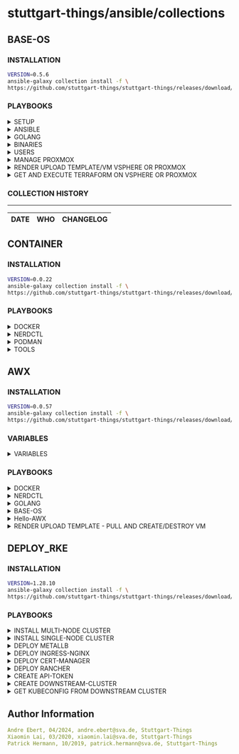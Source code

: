 # stuttgart-things/ansible/collections

## BASE-OS

### INSTALLATION

```bash
VERSION=0.5.6
ansible-galaxy collection install -f \
https://github.com/stuttgart-things/stuttgart-things/releases/download/${VERSION}/sthings-base_os-${VERSION}.tar.gz
```

### PLAYBOOKS

<details><summary>SETUP</summary>

base setup for linux machine: updates, packages, ca, banner + filesystem.

```bash
ansible-playbook sthings.base_os.setup -vv -i /tmp/inv
```

</details>

<details><summary>ANSIBLE</summary>

deploys ansible + dependecies

```bash
ansible-playbook sthings.base_os.ansible -vv -i /tmp/inv
```

</details>

<details><summary>GOLANG</summary>

installs golang on target system(s)

```bash
# DEPLOYMENT WITH DEFAULT OPTIONS (STHINGS USER EXPORTS)
ansible-playbook sthings.base_os.golang -vv -i inventory

# DEPLOYMENT WITH OVERWRITES (DIFFRENT USER AND SPECIFY GOLANG VERSION)
ansible-playbook sthings.base_os.golang \
-e golang_version=1.22.2 \
-e go_username=elon \
-e go_usergroup=dev \
-e go_userhome=/home/elon \
-vv -i inventory

# ADD TO PLAY AND README FOR USERS DICT
```

</details>

<details><summary>BINARIES</summary>

```bash
ansible-playbook sthings.base_os.binaries -vv -i /tmp/inv
```

</details>


<details><summary>USERS</summary>

```bash
ansible-playbook sthings.base_os.users -vv -i /tmp/inv
```

</details>

<details><summary>MANAGE PROXMOX</summary>

## Rename VM/Template
```bash
ansible-playbook sthings.base_os.rename_proxmox -vv -e vmname_old=myVM -e vmname_new=myNewVM -e target_host=localhost
```

## Delete VM/Template
```bash
ansible-playbook sthings.base_os.delete_proxmox -vv -e vmname_delete=example-name -e target_host=localhost
```

</details>

<details><summary>RENDER UPLOAD TEMPLATE/VM VSPHERE OR PROXMOX</summary>

## Render and upload rendered VM config to s3 bucket
```bash
# Default render of vm templates
ansible-playbook sthings.base_os.render_upload_vm -vv \
-e lab=labul \
-e cloud=vsphere \
-e s3=labul-automation
```

```bash
# Render w/ given name and size
ansible-playbook sthings.base_os.render_upload_vm -vv \
-e lab=labul \
-e cloud=vsphere \
-e vmSize=l \
-e vmName=martin \
-e s3=labul-automation
```

```bash
# Render with changed VM attributes
ansible-playbook sthings.base_os.render_upload_vm -vv \
-e lab=labul \
-e cloud=vsphere \
-e vmName=test-vm \
-e vmCount=1 \
-e vm_memory=4096 \
-e vm_template=ubuntu24 \
-e vm_disk=32 \
-e vm_cpu=2 \
-e s3=labul-automation
```
</details>

<details><summary>GET AND EXECUTE TERRAFORM ON VSPHERE OR PROXMOX</summary>

## Get rendered VM config and execute terraform
```bash
# Get vm config and execute terraform
ansible-playbook -i /path/to/inventory sthings.base_os.get_execute_terraform -vv \
-e lab=labul \
-e cloud=vsphere \
-e project_name=martin \
-e bucket_name=martin-vm-config \
-e object_name=2024-06-27-test-vnrqr.tf \
-e install_terraform=true \
-e s3=labul-automation
```

```bash
# Destroy VM
ansible-playbook -i /path/to/inventory sthings.base_os.render_upload_vm -vv \
-e lab=labul \
-e cloud=vsphere \
-e project_name=martin \
-e bucket_name=martin-vm-config \
-e object_name=2024-06-27-test-vnrqr.tf \
-e s3=labul-automation \
-e state=absent
```
</details>

### COLLECTION HISTORY

----------------
| DATE  | WHO | CHANGELOG |
|---|---|---|


## CONTAINER

### INSTALLATION

```bash
VERSION=0.0.22
ansible-galaxy collection install -f \
https://github.com/stuttgart-things/stuttgart-things/releases/download/${VERSION}/sthings-container-${VERSION}.tar.gz
```

### PLAYBOOKS

<details><summary>DOCKER</summary>

###ADD DESCRIPTION

```bash
# DEPLOYMENT OF LATEST RUNTIME, CLI + COMPOSE
ansible-playbook sthings.container.docker -vv -i inventory

# DEPLOYMENT OF LATEST RUNTIME, CLI, COMPOSE + KIND CLUSTER
ansible-playbook sthings.container.docker \
-e install_kind=true \
-vv -i inventory
```

</details>

<details><summary>NERDCTL</summary>

```bash
ansible-playbook sthings.container.nerdctl -i /tmp/inv -vv
```

</details>

<details><summary>PODMAN</summary>

```bash
ansible-playbook sthings.container.podman -i /tmp/inv -vv
```

</details>

<details><summary>TOOLS</summary>

```bash
ansible-playbook sthings.container.tools -i /tmp/inv -vv
```

</details>

## AWX

### INSTALLATION

```bash
VERSION=0.0.57
ansible-galaxy collection install -f \
https://github.com/stuttgart-things/stuttgart-things/releases/download/${VERSION}/sthings-awx-${VERSION}.tar.gz
```

### VARIABLES

<details><summary>VARIABLES</summary>

* name:         Name of the job-template
* inventory:    Name of the inventory to use
* project:      Name of the Project the job-template should belong to
* state:        'present' to create job-template, 'absent' to delete job-template

</details>

### PLAYBOOKS

<details><summary>DOCKER</summary>

docker deployment awx job template w/ survey

```bash
export CONTROLLER_HOST=https://awx.<DOMAIN>.sva.de #EXAMPLE!
export CONTROLLER_USERNAME=admin #EXAMPLE!
export CONTROLLER_PASSWORD=<PASSWORD>
ansible-playbook sthings.awx.docker -vv
```

</details>

<details><summary>NERDCTL</summary>

nerdctl deployment awx job template w/ survey

```bash
export CONTROLLER_HOST=https://awx.<DOMAIN>.sva.de #EXAMPLE!
export CONTROLLER_USERNAME=admin #EXAMPLE!
export CONTROLLER_PASSWORD=<PASSWORD>
ansible-playbook sthings.awx.nerdctl -vv
```

</details>

<details><summary>GOLANG</summary>

golang deployment awx job template w/ survey

```bash
export CONTROLLER_HOST=https://awx.<DOMAIN>.sva.de #EXAMPLE!
export CONTROLLER_USERNAME=admin #EXAMPLE!
export CONTROLLER_PASSWORD=<PASSWORD>
ansible-playbook sthings.awx.golang -vv
```

</details>

<details><summary>BASE-OS</summary>

base-os deployment awx job template w/ survey

```bash
export CONTROLLER_HOST=https://awx.<DOMAIN>.sva.de #EXAMPLE!
export CONTROLLER_USERNAME=admin #EXAMPLE!
export CONTROLLER_PASSWORD=<PASSWORD>
ansible-playbook sthings.awx.baseos -vv
```

base-os deployment awx job template w/ survey AND scheduler
```bash
export CONTROLLER_HOST=https://awx.<DOMAIN>.sva.de #EXAMPLE!
export CONTROLLER_USERNAME=admin #EXAMPLE!
export CONTROLLER_PASSWORD=<PASSWORD>
ansible-playbook sthings.awx.baseos -vv -e target_host=example.labul.sva.de
```

</details>

<details><summary>Hello-AWX</summary>

Awx job template to test Host w/ survey (without dynamic inventory)

```bash
export CONTROLLER_HOST=https://awx.<DOMAIN>.sva.de #EXAMPLE!
export CONTROLLER_USERNAME=admin #EXAMPLE!
export CONTROLLER_PASSWORD=<PASSWORD>
ansible-playbook sthings.awx.hello_awx -vv -e test_host=example.labul.sva.de
```

</details>

<details><summary>RENDER UPLOAD TEMPLATE - PULL AND CREATE/DESTROY VM</summary>

Awx job template /w survey and play to render and upload templates for VMs

```bash
export CONTROLLER_HOST=https://awx.<DOMAIN>.sva.de #EXAMPLE!
export CONTROLLER_USERNAME=admin #EXAMPLE!
export CONTROLLER_PASSWORD=<PASSWORD>

# Create awx resource to render and upload templates to s3
ansible-playbook sthings.awx.render_upload_template -vv \
-e lab=labul \
-e cloud=vsphere \

# Create awx resource to pull template from s3 and create/destroy VM
ansible-playbook sthings.awx.get_execute_terraform -vv \
-e lab=labul \
-e cloud=vsphere
```

</details>

## DEPLOY_RKE

### INSTALLATION

```bash
VERSION=1.28.10
ansible-galaxy collection install -f \
https://github.com/stuttgart-things/stuttgart-things/releases/download/${VERSION}/sthings-deploy_rke-${VERSION}.tar.gz
```

### PLAYBOOKS

<details><summary>INSTALL MULTI-NODE CLUSTER</summary>

Deploys a rke2 multi-node cluster.

```bash
# CREATE INVENTORY
cat <<EOF > rke2
[initial_master_node]
10.100.136.151
[additional_master_nodes]
10.100.136.152
10.100.136.153
EOF

# PLAYBOOK CALL
CLUSTER_NAME=rke2
mkdir -p ~/.kube/

ansible-playbook sthings.deploy_rke.rke2 \
-i rke2 \
-e rke2_fetched_kubeconfig_path=~/.kube/${CLUSTER_NAME} \
-e cluster_setup=multinode \
-e 1.28.10 \
-e rke2_release_kind=rke2r1
-vv
```

</details>

<details><summary>INSTALL SINGLE-NODE CLUSTER</summary>

Deploys a rke2 single-node cluster.

```bash
# CREATE INVENTORY
cat <<EOF > rke2
[initial_master_node]
10.100.136.151
[additional_master_nodes]
# no details needed but group needs to be defined
EOF

# PLAYBOOK CALL
CLUSTER_NAME=rke2

ansible-playbook sthings.deploy_rke.rke2 \
-i rke2 -vv \
-e rke2_fetched_kubeconfig_path=~/.kube/${CLUSTER_NAME} \
-e cluster_setup=singlenode \
-vv
```

</details>

<details><summary>DEPLOY METALLB</summary>

Deploys metallb helm chart + ip config

```bash
ansible-playbook sthings.deploy_rke.deploy_to_k8s \
-e deployment_vars=~/projects/rke2/metallb.yaml \
-e path_to_kubeconfig=~/.kube/rke2 \ # EXAMPLE
-e profile=metallb \
-e state=present \
-vv \
-e ip_range: 10.31.103.18-10.31.103.18 # example
```

</details>

<details><summary>DEPLOY INGRESS-NGINX</summary>

Deploys ingress-nginx helm chart

```bash
ansible-playbook sthings.deploy_rke.deploy_to_k8s \
-e path_to_kubeconfig=~/.kube/rke2 \
-e profile=ingress-nginx \
-e state=present \
-vv
```

</details>

<details><summary>DEPLOY CERT-MANAGER</summary>

Deploys cert-manager + config

```bash
# DEPLOYMENT VARS
cat <<EOF > cert-manager.yaml
cert_manager_version: v1.14.4
approle_id: 1d42d7e7-8c14-e5f9-801d-b3ecef416616
approle_secret: <SECRET>
name_cluster_issuer: cluster-issuer-approle
pki_path: pki/sign/sthings-vsphere.labul.sva.de
vault_server: https://vault-vsphere.labul.sva.de:8200
ca_bundle: LS0tLS0= #...
vault_secret: vault-approle

post_manifests:
  secret_approle: |
    apiVersion: v1
    kind: Secret
    metadata:
      name: {{ vault_secret }}
      namespace: {{ namespace }}
    data:
      approle: {{ approle_secret }}

  cluster_issuer: |
    apiVersion: cert-manager.io/v1
    kind: ClusterIssuer
    metadata:
      name: {{ name_cluster_issuer }}
      namespace: {{ namespace }}
    spec:
      vault:
        path: {{ pki_path }}
        server: {{ vault_server }}
        caBundle: {{ ca_bundle }}
        auth:
          appRole:
            path: approle
            roleId: {{ approle_id }}
            secretRef:
              name: {{ vault_secret }}
              key: approle
EOF

ansible-playbook sthings.deploy_rke.deploy_to_k8s \
-e path_to_kubeconfig=~/.kube/rke2 \
-e profile=cert-manager \
-e state=present \
-e deployment_vars=~/projects/rke2/cert-manager.yaml #ABSOLUTE PATH REQUIRED!
-vv
```

</details>

<details><summary>DEPLOY RANCHER</summary>

Deploys configuration + rancher

```bash
cat <<EOF > rancher.yaml
rancher_version: 2.8.5
hostname: rancher-things
domain: demo-rancher.sthings-vsphere.labul.sva.de  # EXAMPLE
password: "{{ lookup('community.general.random_string', length=17) }}"  # EXAMPLE
ca_certs: LS0tLS1CtLS0= #..
cluster_issuer: cluster-issuer-approle

pre_manifests:
  namespace: |
    apiVersion: v1
    kind: Namespace
    metadata:
      name: {{ deployment_namespace }}

  certificate: |
    apiVersion: cert-manager.io/v1
    kind: Certificate
    metadata:
      name: {{ hostname }}-ingress
      namespace: {{ deployment_namespace }}
    spec:
      commonName: {{ hostname }}.{{ domain }}
      dnsNames:
        - {{ hostname }}.{{ domain }}
      issuerRef:
        name: {{ cluster_issuer }}
        kind: ClusterIssuer
      secretName: {{ hostname }}-tls

  tls_secret: |
    apiVersion: v1
    kind: Secret
    metadata:
      name: tls-ca
      namespace: {{ deployment_namespace }}
    data:
      cacerts.pem: {{ ca_certs }}
post_manifests: {}
EOF

ansible-playbook sthings.deploy_rke.deploy_to_k8s \
-e path_to_kubeconfig=~/.kube/rke2 \
-e profile=cert-manager \
-e state=present \
-e deployment_vars=~/projects/rke2/cert-manager.yaml #ABSOLUTE PATH REQUIRED!
-vv
```

</details>

<details><summary>CREATE API-TOKEN</summary>

Creates rancher api token

```bash
ansible-playbook sthings.deploy_rke.api_token \
-e path_to_kubeconfig=~/.kube/rke2 \
-e token_name=admin \
-e token_description="admin api token" \
-e output_token_creds=true \
# -e token_password=whatever -> can be set
# -e token_user_id -> can be set / rancher user id (must exist)
-e state=present \
-vv
```

</details>

<details><summary>CREATE DOWNSTREAM-CLUSTER</summary>

Creates rancher downstream cluster (w/ api token + ssh)

```bash
# CREATE INVENTORY
cat <<EOF > ~/projects/rke2/dev1-inv
dev1-aio.tiab.labda.sva.de rancher_cluster_cmd="--controlplane --etcd --worker"

[all:vars]
ansible_ssh_common_args='-o StrictHostKeyChecking=no'
EOF

# CREATE CLUSTER PROFILE
cat <<EOF > ~/projects/rke2/dev1.yaml
---
cluster_name: dev1
cluster_description: "{{ cluster_name }} cluster"
cni: cilium
kubernetes_version: v1.28.10+rke2r1
cluster_template: cluster
EOF

RANCHER_SECRET_KEY=<SECRET FROM TOKEN CREATION>

ansible-playbook sthings.deploy_rke.deploy_downstream_cluster \
-e path_to_kubeconfig=~/.kube/rke2 \
-e rancher_access_key=admin \
-e rancher_secret_key=${RANCHER_SECRET_KEY} \
-e rancher_hostname=rancher-things \
-e rancher_domain=demo-rancher.sthings-vsphere.labul.sva.de \
-e cluster_profile=~/projects/rke2/dev1.yaml \
-e state=present \
-e prepare_rke_nodes=true \
-i ~/projects/rke2/dev1-inv \
-vv
```

</details>

<details><summary>GET KUBECONFIG FROM DOWNSTREAM CLUSTER</summary>

Downloads kubeconfig from downstream cluster

```bash
ansible-playbook sthings.deploy_rke.get_downstream_kubeconfig \
-e rancher_access_key=admin \
-e rancher_secret_key=${RANCHER_SECRET_KEY} \
-e rancher_hostname=rancher-things \
-e rancher_domain=demo-rancher.sthings-vsphere.labul.sva.de \
-e cluster_name=dev1 \
-e kubeconfig_destination=/tmp/dev1 \
-e check_kubeconfig=true \
-vv
```

</details>


</details>


Author Information
------------------

```yaml
Andre Ebert, 04/2024, andre.ebert@sva.de, Stuttgart-Things
Xiaomin Lai, 03/2020, xiaomin.lai@sva.de, Stuttgart-Things
Patrick Hermann, 10/2019, patrick.hermann@sva.de, Stuttgart-Things
```
